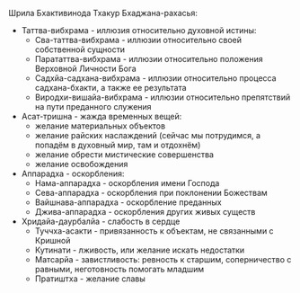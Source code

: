 
Шрила Бхактивинода Тхакур Бхаджана-рахасья:
- Таттва-вибхрама - иллюзия относительно духовной истины: 
	- Сва-таттва-вибхрама - иллюзии относительно своей собственной сущности
	- Парататтва-вибхрама - иллюзии относительно положения Верховной Личности Бога
	- Садхйа-садхана-вибхрама - иллюзии относительно процесса садхана-бхакти, а также ее результата
	- Виродхи-вишайа-вибхрама - иллюзии относительно препятствий на пути преданного служения
- Асат-тришна - жажда временных вещей:
	- желание материальных объектов
	- желание райских наслаждений (сейчас мы потрудимся, а попадём в духовный мир, там и отдохнём)
	- желание обрести мистические совершенства
	- желание освобождения
- Аппарадха - оскорбления:
	- Нама-аппарадха - оскорбления имени Господа
	- Сева-аппарадха - оскорбления при поклонении Божествам
	- Вайшнава-аппарадха - оскорбление преданных 
	- Джива-аппарадха - оскорбления других живых существ 
- Хридайа-даурбалйа - слабость в сердце
	- Туччха-асакти - привязанность к объектам, не связанными с Кришной 
	- Кутинати - лживость, или желание искать недостатки 
	- Матсарйа - завистливость: ревность к старшим, соперничество с равными, неготовность помогать младшим
	- Пратиштха - желание славы